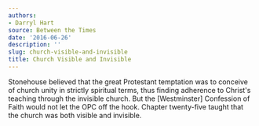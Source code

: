 ```yaml
---
authors:
- Darryl Hart
source: Between the Times
date: '2016-06-26'
description: ''
slug: church-visible-and-invisible
title: Church Visible and Invisible
---
```

Stonehouse believed that the great Protestant temptation was to conceive of church unity in strictly spiritual terms, thus finding adherence to Christ's teaching through the invisible church. But the [Westminster] Confession of Faith would not let the OPC off the hook. Chapter twenty-five taught that the church was both visible and invisible.



